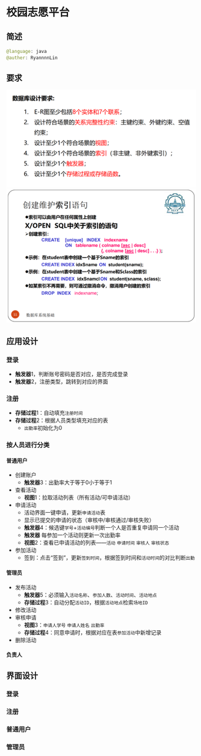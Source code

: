 # 校园志愿平台
## 简述
```java
@language: java
@auther: RyannnnLin
```

## 要求
![request](imgs\要求.png)
![index](imgs\索引.png)

## 应用设计
### 登录  
- **触发器**1，判断账号密码是否对应，是否完成登录  
- **触发器**2，注册类型，跳转到对应的界面  

### 注册
- **存储过程**1：自动填充`注册时间`
- **存储过程**2：根据人员类型填充对应的表
  - `出勤率`初始化为0

### 按人员进行分类
#### 普通用户
- 创建账户
  - **触发器**3：出勤率大于等于0小于等于1
- 查看活动  
  - **视图**1：拉取活动列表（所有活动/可申请活动）
- 申请活动
  - 活动界面一键申请，更新`申请活动`表  
  - 显示已提交的申请的状态（审核中/审核通过/审核失败）
  - **触发器**4：候选键`学号`+`活动编号`判断一个人是否重复申请同一个活动
  - **触发器** 每参加一个活动则更新一次出勤率
  - **视图**2：查看已申请活动的列表——`活动` `申请时间` `审核人` `审核状态`
- 参加活动  
  - 签到：点击“签到”，更新`签到时间`，根据签到时间和`活动时间`的对比判断`出勤`

#### 管理员
- 发布活动  
  - **触发器**5：必须输入`活动名称`、`参加人数`、`活动时间`、`活动地点`
  - **存储过程**3：自动分配`活动ID`，根据`活动地点`检索`场地ID`
- 修改活动
- 审核申请
  - **视图**3：`申请人学号` `申请人姓名` `出勤率`
  - **存储过程**4：同意申请时，根据对应在表`参加活动`中新增记录
- 删除活动

#### 负责人


## 界面设计
### 登录
### 注册
### 普通用户
### 管理员